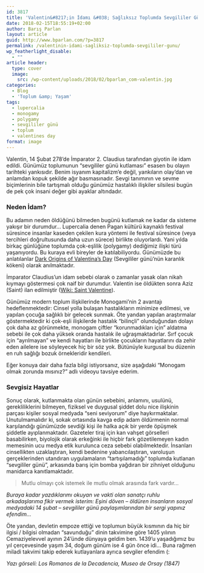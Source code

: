 ```yaml
---
id: 3817
title: 'Valentin&#8217;in İdamı &#038; Sağlıksız Toplumda Sevgililer Günü'
date: 2018-02-15T18:55:19+02:00
author: Barış Parlan
layout: article
guid: http://www.bparlan.com/?p=3817
permalink: /valentinin-idami-sagliksiz-toplumda-sevgililer-gunu/
wp_featherlight_disable:
  - ""
article header:
  type: cover
  image:
    src: /wp-content/uploads/2018/02/bparlan_com-valentin.jpg
categories:
  - Blog
  - 'Toplum &amp; Yaşam'
tags:
  - lupercalia
  - monogamy
  - polygamy
  - sevgililer günü
  - toplum
  - valentines day
format: image
---
```


Valentin, 14 Şubat 278&#8217;de İmparator 2. Claudius tarafından giyotin ile idam edildi. Günümüz toplumunun &#8220;sevgililer günü kutlaması&#8221; esasen bu olayın tarihteki yankısıdır. Benim isyanım kapitalizm&#8217;e değil, yankıların olay&#8217;dan ve anlamdan kopuk şekilde ağır basmasınadır. Sevgi tanımının ve sevme biçimlerinin bile tartışmalı olduğu günümüz hastalıklı ilişkiler silsilesi bugün de pek çok insani değer gibi ayaklar altındadır.

### Neden İdam?

Bu adamın neden öldüğünü bilmeden bugünü kutlamak ne kadar da sisteme yakışır bir durumdur&#8230; Lupercalia denen Pagan kültürü kaynaklı festival süresince insanlar kaseden çekilen kura yöntemi ile festival süresince (veya tercihleri doğrultusunda daha uzun sürece) birlikte oluyorlardı. Yani yılda birkaç günlüğüne toplumda çok-eşlilik (polygamy) dediğimiz ilişki türü yaşanıyordu. Bu kuraya evli bireyler de katılabiliyordu. Günümüzde bu anlatılanlar <a href="https://www.npr.org/2011/02/14/133693152/the-dark-origins-of-valentines-day" target="_blank" rel="noopener">Dark Origins of Valentina&#8217;s Day</a> (Sevgililer günü&#8217;nün karanlık kökeni) olarak anılmaktadır.

İmparator Claudius&#8217;un idam sebebi olarak o zamanlar yasak olan nikah kıymayı göstermesi çok naif bir durumdur. Valentin ise öldükten sonra Aziz (Saint) ilan edilmiştir (<a href="https://en.wikipedia.org/wiki/Saint_Valentine" target="_blank" rel="noopener">Wiki: Saint Valentine</a>).

Günümüz modern toplum ilişkilerinde Monogami&#8217;nin 2 avantajı hedeflenmektedir: Cinsel yolla bulaşan hastalıkların minimize edilmesi, ve yapılan çocuğa sağlıklı bir gelecek sunmak. Öte yandan yapılan araştırmalar göstermektedir ki çok-eşli ilişkilerde hastalık &#8220;bilinçli&#8221; olunduğundan dolayı çok daha az görünmekte, monogam çiftler &#8220;korunmadıkları için&#8221; aldatma sebebi ile çok daha yüksek oranda hastalık ile uğraşmaktadırlar. Sırf çocuk için &#8220;ayrılmayan&#8221; ve kendi hayatları ile birlikte çocukların hayatlarını da zehir eden ailelere ise söyleyecek hiç bir söz yok. Bütünüyle kurgusal bu düzenin en ruh sağlığı bozuk örnekleridir kendileri.

Eğer konuya dair daha fazla bilgi istiyorsanız, size aşağıdaki &#8220;Monogam olmak zorunda mısınız?&#8221; adlı videoyu tavsiye ederim.



### Sevgisiz Hayatlar

Sonuç olarak, kutlanmakta olan günün sebebini, anlamını, usulünü, gerekliliklerini bilmeyen, fiziksel ve duygusal şiddet dolu nice ilişkinin parçası kişiler sosyal medyada &#8220;seni seviyorum&#8221; diye haykırmaktalar. Unutulmamalıdır ki, sokak ortasında kavga edip adam öldürmenin normal karşılandığı günümüzde sevdiği kişi ile halka açık bir yerde öpüşmek şiddetle ayıplanmaktadır. Gazeteler tiraj için kan vahşet görselleri basabilirken, biyolojik olarak erkeğinki ile hiçbir fark gözetilemeyen kadın memesinin ucu medya etik kurulunca ceza sebebi olabilmektedir. İnsanları cinsellikten uzaklaştıran, kendi bedenine yabancılaştıran, varoluşun gerçeklerinden utandıran uygulamaların &#8220;tartışılamadığı&#8221; toplumda kutlanan &#8220;sevgililer günü&#8221;, arkasında barış için bomba yağdıran bir zihniyet olduğunu manidarca kanıtlamaktadır.

> Mutlu olmayı çok istemek ile mutlu olmak arasında fark vardır&#8230;

_Buraya kadar yazdıklarımı okuyan ve vakti olan sanatçı ruhlu arkadaşlarıma fikir vermek isterim: Eşini döven &#8211; öldüren insanların sosyal medyadaki 14 şubat &#8211; sevgililer günü paylaşımlarından bir sergi yapınız efendim&#8230;_

Öte yandan, devletin empoze ettiği ve toplumun büyük kısmının da hiç bir ilgisi / bilgisi olmadan &#8220;savunduğu&#8221; dinin takvimine göre 1405 yılının Cemaziyelevvel ayının 24&#8217;ünde dünyaya geldim ben. 1439&#8217;u yaşadığımız bu yıl çerçevesinde yaşım 34, doğum günüm ise 4 gün önce idi&#8230; Buna rağmen miladi takvimi takip ederek kutlayanlara ayrıca sevgiler efendim (:

_Yazı görseli: Los Romanos de la Decadencia, Museo de Orsay (1847)_
